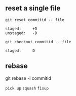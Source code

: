 

## reset a single file
`git reset commitid -- file`

	staged: 	+D
	unstaged:	-D
	
`git checkout commitid -- file`

	staged:		D

## rebase
git rebase -i commitid

`pick up`
`squash`
`fixup`
